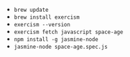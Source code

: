  -  `brew update`
 -  `brew install exercism`
 -  `exercism --version`
 -  `exercism fetch javascript space-age`
 -  `npm install -g jasmine-node`
 - `jasmine-node space-age.spec.js`
 
